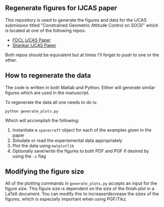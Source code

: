 
## Regenerate figures for IJCAS paper
This repository is used to generate the figures and data for the IJCAS submission titled
"Constrained Geometric Attitude Control on SO(3)" which is located at one of the following repos:

* [FDCL IJCAS Paper](https://github.com/fdcl-gwu/2016_IJCAS)
* [Shankar IJCAS Paper](https://github.com/skulumani/2016_IJCAS)

Both repos should be equivalent but at times I'll forget to push to one or the other.

## How to regenerate the data

The code is written in both Matlab and Python. 
Either will generate similar figures which are used in the manuscript. 

To regenerate the data all one needs to do is:

~~~
python generate_plots.py
~~~

Which will accomplish the following:

1. Instantiate a `spacecraft` object for each of the examples given in the paper
2. Simulate or read the experiemental data appropriately
3. Plot the data using `matplotlib`
4. Optionally save/write the figures to both PDF and PGF if desired by using the `-s` flag

## Modifying the figure size

All of the plotting commands in `generate_plots.py` accepts an input for the figure size.
This figure size is dependent on the size of the finish plot in a LaTeX document. 
You can modify this to increase/decrease the sizes of the figures, which is especially important when using PGF/Tikz.


